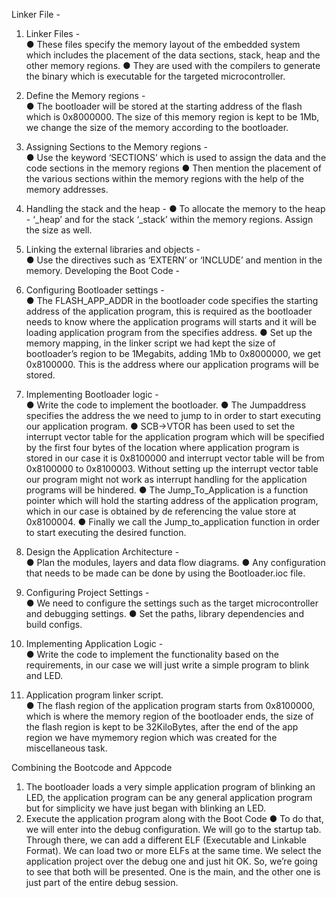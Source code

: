 Linker File -  
1. Linker Files -  
● These files specify the memory layout of the embedded system which includes 
the placement of the data sections, stack, heap and the other memory regions. 
● They are used with the compilers to generate the binary which is executable for 
the targeted microcontroller. 
2. Define the Memory regions -  
● The bootloader will be stored at the starting address of the flash which is 
0x8000000. The size of this memory region is kept to be 1Mb, we change 
the size of the memory according to the bootloader.

3. Assigning Sections to the Memory regions -  
● Use the keyword ‘SECTIONS’ which is used to assign the data and the code 
sections in the memory regions 
● Then mention the placement of the various sections within the memory regions 
with the help of the memory addresses.

4. Handling the stack and the heap - 
● To allocate the memory to the heap - ‘_heap’ and for the stack ‘_stack’ within the 
memory regions. Assign the size as well. 
5. Linking the external libraries and objects -  
● Use the directives such as ‘EXTERN’ or ‘INCLUDE’ and mention in the memory. 
Developing the Boot Code -  
1. Configuring Bootloader settings -  
● The FLASH_APP_ADDR in the bootloader code specifies the starting 
address of the application program, this is required as the bootloader needs to 
know where the application programs will starts and it will be loading application 
program from the specifies address. 
● Set up the memory mapping, in the linker script we had kept the size of 
bootloader’s region to be 1Megabits, adding 1Mb to 0x8000000, we get 
0x8100000. This is the address where our application programs will be stored. 

2. Implementing Bootloader logic -  
● Write the code to implement the bootloader. 
● The Jumpaddress specifies the address the we need to jump to in order to 
start executing our application program. 
● SCB->VTOR has been used to set the interrupt vector table for the 
application program which will be specified by the first four bytes of the 
location where application program is stored in our case it is 0x8100000 and 
interrupt vector table will be from 0x8100000 to 0x8100003. Without setting up 
the interrupt vector table our program might not work as interrupt handling for the 
application programs will be hindered. 
● The Jump_To_Application is a function pointer which will hold the starting 
address of the application program, which in our case is obtained by de
referencing the value store at 0x8100004. 
● Finally we call the Jump_to_application function in order to start executing the 
desired function.

1. Design the Application Architecture -  
● Plan the modules, layers and data flow diagrams. 
● Any configuration that needs to be made can be done by using the 
Bootloader.ioc file. 
2. Configuring Project Settings -  
● We need to configure the settings such as the target microcontroller and 
debugging settings. 
● Set the paths, library dependencies and build configs. 
3. Implementing Application Logic -  
● Write the code to implement the functionality based on the requirements, in our 
case we will just write a simple program to blink and LED.  
4. Application program linker script.  
● The flash region of the application program starts from 0x8100000, which is 
where the memory region of the bootloader ends, the size of the flash 
region is kept to be 32KiloBytes, after the end of the app region we have 
mymemory region which was created for the miscellaneous task.

Combining the Bootcode and Appcode  
1. The bootloader loads a very simple application program of blinking an LED, the 
application program can be any general application program but for simplicity we have 
just began with blinking an LED. 
2. Execute the application program along with the Boot Code 
● To do that, we will enter into the debug configuration. We will  go to the 
startup tab. Through there, we can add a different ELF (Executable and 
Linkable Format). We can load two or more ELFs at the same time. We select 
the application project over the debug one and just hit OK. So, we’re going to see 
that both will be presented. One is the main, and the other one is just part of the 
entire debug session.
